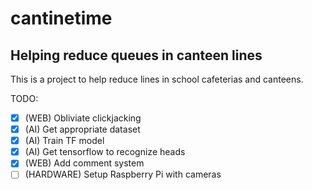 # cantinetime
## Helping reduce queues in canteen lines

This is a project to help reduce lines in school cafeterias and canteens.

TODO:
- [x] (WEB) Obliviate clickjacking
- [x] (AI) Get appropriate dataset
- [x] (AI) Train TF model
- [x] (AI) Get tensorflow to recognize heads
- [X] (WEB) Add comment system
- [ ] (HARDWARE) Setup Raspberry Pi with cameras

